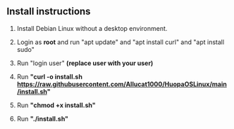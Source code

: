 ## Install instructions
1. Install Debian Linux without a desktop environment.

2. Login as **root** and run "apt update" and "apt install curl" and "apt install sudo"

3. Run "login user" **(replace user with your user)**

4. Run **"curl -o install.sh https://raw.githubusercontent.com/Allucat1000/HuopaOSLinux/main/install.sh"**

5. Run **"chmod +x install.sh"**

6. Run **"./install.sh"**
